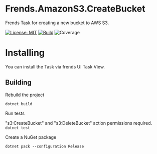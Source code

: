 # Frends.AmazonS3.CreateBucket
Frends Task for creating a new bucket to AWS S3.

[![License: MIT](https://img.shields.io/badge/License-MIT-green.svg)](https://opensource.org/licenses/MIT) 
[![Build](https://github.com/FrendsPlatform/Frends.AmazonS3/actions/workflows/CreateBucket_build_and_test_on_main.yml/badge.svg)](https://github.com/FrendsPlatform/Frends.AmazonS3/actions)
![Coverage](https://app-github-custom-badges.azurewebsites.net/Badge?key=FrendsPlatform/Frends.AmazonS3/Frends.AmazonS3.CreateBucket|main)

# Installing

You can install the Task via frends UI Task View.

## Building

Rebuild the project

`dotnet build`

Run tests

"s3:CreateBucket" and "s3:DeleteBucket" action permissions required.
`dotnet test`

Create a NuGet package

`dotnet pack --configuration Release`